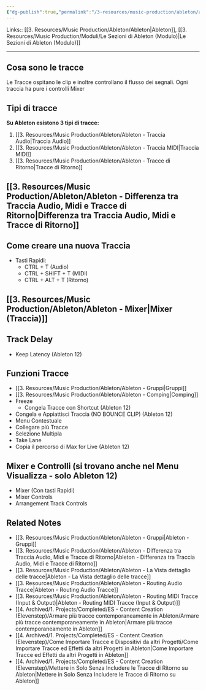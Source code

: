 ```yaml
---
{"dg-publish":true,"permalink":"/3-resources/music-production/ableton/ableton-le-tracce/","tags":["type/note"]}
---
```


Links:: [[3. Resources/Music Production/Ableton/Ableton\|Ableton]], [[3. Resources/Music Production/Moduli/Le Sezioni di Ableton (Modulo)\|Le Sezioni di Ableton (Modulo)]]

---
## Cosa sono le tracce

Le Tracce ospitano le clip e inoltre controllano il flusso dei segnali. Ogni traccia ha pure i controlli Mixer

## Tipi di tracce

**Su Ableton esistono 3 tipi di tracce:**
1. [[3. Resources/Music Production/Ableton/Ableton - Traccia Audio\|Traccia Audio]]
2. [[3. Resources/Music Production/Ableton/Ableton - Traccia MIDI\|Traccia MIDI]]
3. [[3. Resources/Music Production/Ableton/Ableton - Tracce di Ritorno\|Tracce di Ritorno]]

## [[3. Resources/Music Production/Ableton/Ableton - Differenza tra Traccia Audio, Midi e Tracce di Ritorno\|Differenza tra Traccia Audio, Midi e Tracce di Ritorno]]


## Come creare una nuova Traccia

- Tasti Rapidi: 
	- CTRL + T (Audio)
	- CTRL + SHIFT + T (MIDI)
	- CTRL + ALT + T (Ritorno)

## [[3. Resources/Music Production/Ableton/Ableton - Mixer\|Mixer (Traccia)]]


## Track Delay

- Keep Latency (Ableton 12)

## Funzioni Tracce

- [[3. Resources/Music Production/Ableton/Ableton - Gruppi\|Gruppi]]
- [[3. Resources/Music Production/Ableton/Ableton - Comping\|Comping]]
- Freeze
	- Congela Tracce con Shortcut (Ableton 12)
- Congela e Appiattisci Traccia (NO BOUNCE CLIP) (Ableton 12)
- Menu Contestuale
- Collegare più Tracce
- Selezione Multipla
- Take Lane
- Copia il percorso di Max for Live (Ableton 12)


## Mixer e Controlli (si trovano anche nel Menu Visualizza - solo Ableton 12)

- Mixer (Con tasti Rapidi) 
- Mixer Controls 
- Arrangement Track Controls 


## Related Notes

- [[3. Resources/Music Production/Ableton/Ableton - Gruppi\|Ableton - Gruppi]]
- [[3. Resources/Music Production/Ableton/Ableton - Differenza tra Traccia Audio, Midi e Tracce di Ritorno\|Ableton - Differenza tra Traccia Audio, Midi e Tracce di Ritorno]]
- [[3. Resources/Music Production/Ableton/Ableton - La Vista dettaglio delle tracce\|Ableton - La Vista dettaglio delle tracce]]
- [[3. Resources/Music Production/Ableton/Ableton - Routing Audio Tracce\|Ableton - Routing Audio Tracce]]
- [[3. Resources/Music Production/Ableton/Ableton - Routing MIDI Tracce (Input & Output)\|Ableton - Routing MIDI Tracce (Input & Output)]]
- [[4. Archived/1. Projects/Completed/ES - Content Creation (Elevenstep)/Armare più tracce contemporaneamente in Ableton/Armare più tracce contemporaneamente in Ableton\|Armare più tracce contemporaneamente in Ableton]]
- [[4. Archived/1. Projects/Completed/ES - Content Creation (Elevenstep)/Come Importare Tracce e Dispositivi da altri Progetti/Come Importare Tracce ed Effetti da altri Progetti in Ableton\|Come Importare Tracce ed Effetti da altri Progetti in Ableton]]
- [[4. Archived/1. Projects/Completed/ES - Content Creation (Elevenstep)/Mettere in Solo Senza Includere le Tracce di Ritorno su Ableton\|Mettere in Solo Senza Includere le Tracce di Ritorno su Ableton]]



